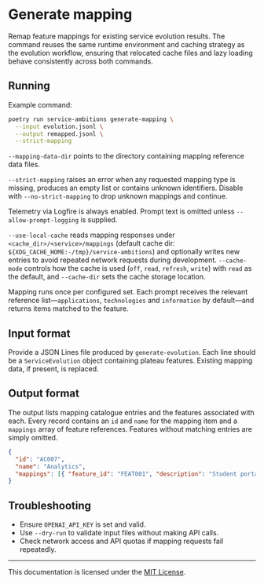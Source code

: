 # Generate mapping

Remap feature mappings for existing service evolution results.  The
command reuses the same runtime environment and caching strategy as the
evolution workflow, ensuring that relocated cache files and lazy
loading behave consistently across both commands.

## Running

Example command:

```bash
poetry run service-ambitions generate-mapping \
  --input evolution.jsonl \
  --output remapped.jsonl \
  --strict-mapping
```

`--mapping-data-dir` points to the directory containing mapping reference data
files.

`--strict-mapping` raises an error when any requested mapping type is missing,
produces an empty list or contains unknown identifiers. Disable with
`--no-strict-mapping` to drop unknown mappings and continue.

Telemetry via Logfire is always enabled. Prompt text is omitted unless
`--allow-prompt-logging` is supplied.

`--use-local-cache` reads mapping responses under
`<cache_dir>/<service>/mappings` (default cache dir:
`${XDG_CACHE_HOME:-/tmp}/service-ambitions`) and optionally writes new entries to
avoid repeated network requests during development. `--cache-mode` controls how
the cache is used (`off`, `read`, `refresh`, `write`) with `read` as the default,
and `--cache-dir` sets the cache storage location.

Mapping runs once per configured set. Each prompt receives the relevant
reference list—`applications`, `technologies` and `information` by default—and
returns items matched to the feature.

## Input format

Provide a JSON Lines file produced by `generate-evolution`. Each line should be a
`ServiceEvolution` object containing plateau features. Existing mapping data, if
present, is replaced.

## Output format

The output lists mapping catalogue entries and the features associated with
each. Every record contains an `id` and `name` for the mapping item and a
`mappings` array of feature references. Features without matching entries are
simply omitted.

```json
{
  "id": "AC007",
  "name": "Analytics",
  "mappings": [{ "feature_id": "FEAT001", "description": "Student portal" }]
}
```

## Troubleshooting

- Ensure `OPENAI_API_KEY` is set and valid.
- Use `--dry-run` to validate input files without making API calls.
- Check network access and API quotas if mapping requests fail repeatedly.

---

This documentation is licensed under the [MIT License](../LICENSE).

